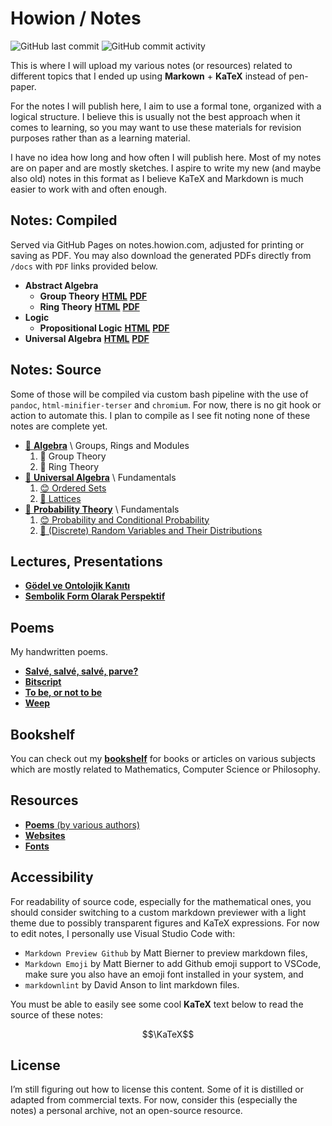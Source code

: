 # Howion / Notes

![GitHub last commit](https://img.shields.io/github/last-commit/howion/notes)
![GitHub commit activity](https://img.shields.io/github/commit-activity/w/howion/notes)

This is where I will upload my various notes (or resources) related to different topics that I ended up using **Markown** + **KaTeX** instead of pen-paper.

For the notes I will publish here, I aim to use a formal tone, organized with a logical structure. I believe this is usually not the best approach when it comes to learning, so you may want to use these materials for revision purposes rather than as a learning material.

I have no idea how long and how often I will publish here. Most of my notes are on paper and are mostly sketches. I aspire to write my new (and maybe also old) notes in this format as I believe KaTeX and Markdown is much easier to work with and often enough.

## Notes: Compiled

Served via GitHub Pages on notes.howion.com, adjusted for printing or saving as PDF. You may also download the generated PDFs directly from `/docs` with `PDF` links provided below.

* **Abstract Algebra**
    * **Group Theory** [**HTML**](https://notes.howion.com/abstract-algebra/group-theory.html) [**PDF**](https://github.com/howion/notes/raw/refs/heads/main/docs/abstract-algebra/group-theory.pdf?download=)
    * **Ring Theory** [**HTML**](https://notes.howion.com/abstract-algebra/ring-theory.html) [**PDF**](https://github.com/howion/notes/raw/refs/heads/main/docs/abstract-algebra/ring-theory.pdf?download=)
* **Logic**
    * **Propositional Logic** [**HTML**](https://notes.howion.com/logic/propositional-logic.html) [**PDF**](https://github.com/howion/notes/raw/refs/heads/main/docs/logic/propositional-logic.pdf?download=)
* **Universal Algebra** [**HTML**](https://notes.howion.com/universal-algebra.html) [**PDF**](https://github.com/howion/notes/raw/refs/heads/main/docs/universal-algebra.pdf?download=)

## Notes: Source

Some of those will be compiled via custom bash pipeline with the use of `pandoc`, `html-minifier-terser` and `chromium`. For now, there is no git hook or action to automate this. I plan to compile as I see fit noting none of these notes are complete yet.

* [:construction: **Algebra**](./notes/abstract-algebra/00-index.md) \ Groups, Rings and Modules
    1. :construction: Group Theory
    2. :construction: Ring Theory
* [:construction: **Universal Algebra**](./notes/universal-algebra/00-index.md) \ Fundamentals
    1. [:blush: Ordered Sets](./notes/universal-algebra/01-ordered-sets.md)
    1. [:construction: Lattices](./notes/universal-algebra/02-lattices.md)
* [:construction: **Probability Theory**](./notes/probability-theory/00-index.md) \ Fundamentals
    1. [:blush: Probability and Conditional Probability](./notes/probability-theory/01-probability-and-conditional-probability.md)
    2. [:construction: (Discrete) Random Variables and Their Distributions](./notes/probability-theory/02-discrete-random-variables-and-their-distributions.md)

<!-- * [:boom: **Experiments**](./experiments/00-index.md) that most probably won't lead anywhere. -->

## Lectures, Presentations

* [**Gödel ve Ontolojik Kanıtı**](./lectures/godel-ve-ontolojik-kaniti/00-index.md)
* [**Sembolik Form Olarak Perspektif**](./lectures/sembolik-form-olarak-perspektif/00-index.md)

## Poems

My handwritten poems.

* [**Salvé, salvé, salvé, parve?**](./poems/02-salve-salve-salve-parve.md)
* [**Bitscript**](./poems/05-bitscript.md)
* [**To be, or not to be**](./poems/00-to-be-or-not-to-be.md)
* [**Weep**](./poems/04-weep.md)

## Bookshelf

You can check out my [**bookshelf**](/bookshelf/00-index.md) for books or articles on various subjects which are mostly related to Mathematics, Computer Science or Philosophy.

## Resources

* [**Poems** (by various authors)](./resources/poems/00-index.md)
* [**Websites**](./resources/websites.md)
* [**Fonts**](./resources/fonts.md)

## Accessibility

For readability of source code, especially for the mathematical ones, you should consider switching to a custom markdown previewer with a light theme due to possibly transparent figures and KaTeX expressions. For now to edit notes, I personally use Visual Studio Code with:

* `Markdown Preview Github` by Matt Bierner to preview markdown files,
* `Markdown Emoji` by Matt Bierner to add Github emoji support to VSCode, make sure you also have an emoji font installed in your system, and
* `markdownlint` by David Anson to lint markdown files.

You must be able to easily see some cool **KaTeX** text below to read the source of these notes:

$$\KaTeX$$

## License

I’m still figuring out how to license this content. Some of it is distilled or adapted from commercial texts. For now, consider this (especially the notes) a personal archive, not an open-source resource.
